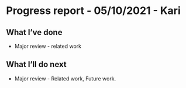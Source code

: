 # Progress report - 05/10/2021 - Kari

## What I’ve done
- Major review - related work

## What I’ll do next
- Major review - Related work, Future work.